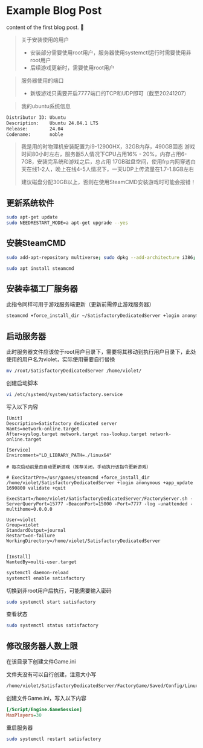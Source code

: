 # Example Blog Post

content of the first blog post. 🌺

> 关于安装使用的用户
> - 安装部分需要使用root用户，服务器使用systemctl运行时需要使用非root用户
> - 后续游戏更新时，需要使用root用户

> 服务器使用的端口
> - 新版游戏只需要开启7777端口的TCP和UDP即可（截至20241207）

> 我的ubuntu系统信息
```txt
Distributor ID: Ubuntu
Description:    Ubuntu 24.04.1 LTS
Release:        24.04
Codename:       noble
```

> 我是用的时物理机安装配置为i9-12900HX，32GB内存，490GB固态
> 游戏时间80小时左右，服务器5人情况下CPU占用16% - 20%，内存占用6-7GB，安装完系统和游戏之后，总占用
17GB磁盘空间，使用frp内网穿透白天在线1-2人，晚上在线4-5人情况下，一天UDP上传流量在1.7-1.8GB左右
>
> 建议磁盘分配30GB以上，否则在使用SteamCMD安装游戏时可能会报错！



## 更新系统软件

```bash
sudo apt-get update
sudo NEEDRESTART_MODE=a apt-get upgrade --yes
```

## 安装SteamCMD

```bash
sudo add-apt-repository multiverse; sudo dpkg --add-architecture i386; sudo apt update
```

```bash
sudo apt install steamcmd
```

## 安装幸福工厂服务器

此指令同样可用于游戏服务端更新（更新前需停止游戏服务器）

```bash
steamcmd +force_install_dir ~/SatisfactoryDedicatedServer +login anonymous +app_update 1690800 -beta experimental validate +quit
```

## 启动服务器

此时服务器文件应该位于root用户目录下，需要将其移动到执行用户目录下，此处使用的用户名为violet，实际使用需要自行替换

```bash
mv /root/SatisfactoryDedicatedServer /home/violet/
```

创建启动脚本

```bash
vi /etc/systemd/system/satisfactory.service
```

写入以下内容

```service
[Unit]
Description=Satisfactory dedicated server
Wants=network-online.target
After=syslog.target network.target nss-lookup.target network-online.target

[Service]
Environment="LD_LIBRARY_PATH=./linux64"

# 每次启动前是否自动更新游戏（推荐关闭，手动执行该指令更新游戏）

# ExecStartPre=/usr/games/steamcmd +force_install_dir /home/violet/SatisfactoryDedicatedServer +login anonymous +app_update 1690800 validate +quit

ExecStart=/home/violet/SatisfactoryDedicatedServer/FactoryServer.sh -ServerQueryPort=15777 -BeaconPort=15000 -Port=7777 -log -unattended -multihome=0.0.0.0

User=violet
Group=violet
StandardOutput=journal
Restart=on-failure
WorkingDirectory=/home/violet/SatisfactoryDedicatedServer


[Install]
WantedBy=multi-user.target
```

```bash
systemctl daemon-reload
systemctl enable satisfactory
```

切换到非root用户后执行，可能需要输入密码

```bash
sudo systemctl start satisfactory
```

查看状态

```bash
sudo systemctl status satisfactory
```

## 修改服务器人数上限
在该目录下创建文件Game.ini

文件夹没有可以自行创建，注意大小写

```bash
/home/violet/SatisfactoryDedicatedServer/FactoryGame/Saved/Config/LinuxServer
```

创建文件Game.ini，写入以下内容
```ini
[/Script/Engine.GameSession] 
MaxPlayers=30
```

重启服务器

```bash
sudo systemctl restart satisfactory
```
